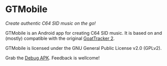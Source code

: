 # GTMobile

*Create authentic C64 SID music on the go!*

GTMobile is an Android app for creating C64 SID music.
It is based on and (mostly) compatible with the original [GoatTracker 2](https://sourceforge.net/projects/goattracker2/).

GTMobile is licensed under the GNU General Public License v2.0 (GPLv2).

Grab the [Debug APK](https://drive.google.com/file/d/1B_LMvW3vUbYGw5DYRs7wx34yW9SLj_k5/view?usp=drive_link).
Feedback is wellcome!
